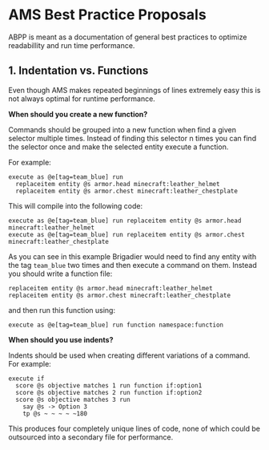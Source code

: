 # AMS Best Practice Proposals

ABPP is meant as a documentation of general best practices to optimize readabillity and run time performance.

## 1. Indentation vs. Functions

Even though AMS makes repeated beginnings of lines extremely easy this is not always optimal for runtime performance.

**When should you create a new function?**

Commands should be grouped into a new function when find a given selector multiple times. Instead of finding this selector n times you can find the selector once and make the selected entity execute a function.

For example:

```mcfunction
execute as @e[tag=team_blue] run
  replaceitem entity @s armor.head minecraft:leather_helmet
  replaceitem entity @s armor.chest minecraft:leather_chestplate
```

This will compile into the following code:

```mcfunction
execute as @e[tag=team_blue] run replaceitem entity @s armor.head minecraft:leather_helmet
execute as @e[tag=team_blue] run replaceitem entity @s armor.chest minecraft:leather_chestplate
```

As you can see in this example Brigadier would need to find any entity with the tag `team_blue` two times and then execute a command on them. Instead you should write a function file:

```mcfunction
replaceitem entity @s armor.head minecraft:leather_helmet
replaceitem entity @s armor.chest minecraft:leather_chestplate
```

and then run this function using:

```mcfunction
execute as @e[tag=team_blue] run function namespace:function
```

**When should you use indents?**

Indents should be used when creating different variations of a command. For example:

```mcfunction
execute if
  score @s objective matches 1 run function if:option1
  score @s objective matches 2 run function if:option2
  score @s objective matches 3 run
    say @s -> Option 3
    tp @s ~ ~ ~ ~ ~180
```

This produces four completely unique lines of code, none of which could be outsourced into a secondary file for performance.
